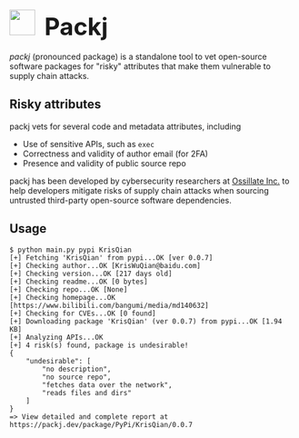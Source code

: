 # <img src="https://www.svgrepo.com/show/255045/box-package.svg" width="45"/>&nbsp;<span style="font-size: 42px"> Packj</span> 

*packj* (pronounced package) is a standalone tool to vet open-source software packages for "risky" attributes that make them vulnerable to supply chain attacks.

## Risky attributes

packj vets for several code and metadata attributes, including

- Use of sensitive APIs, such as ```exec``` 
- Correctness and validity of author email (for 2FA)
- Presence and validity of public source repo

packj has been developed by cybersecurity researchers at [Ossillate Inc.](https://ossillate.com) to help developers mitigate risks of supply chain attacks when sourcing untrusted third-party open-source software dependencies.

## Usage

```
$ python main.py pypi KrisQian
[+] Fetching 'KrisQian' from pypi...OK [ver 0.0.7]
[+] Checking author...OK [KrisWuQian@baidu.com]
[+] Checking version...OK [217 days old]
[+] Checking readme...OK [0 bytes]
[+] Checking repo...OK [None]
[+] Checking homepage...OK [https://www.bilibili.com/bangumi/media/md140632]
[+] Checking for CVEs...OK [0 found]
[+] Downloading package 'KrisQian' (ver 0.0.7) from pypi...OK [1.94 KB]
[+] Analyzing APIs...OK
[+] 4 risk(s) found, package is undesirable!
{
    "undesirable": [
        "no description", 
        "no source repo", 
        "fetches data over the network", 
        "reads files and dirs"
    ]
}
=> View detailed and complete report at https://packj.dev/package/PyPi/KrisQian/0.0.7
````
